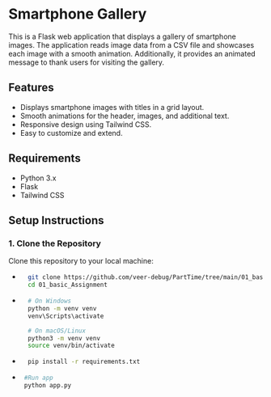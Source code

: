 # Smartphone Gallery

This is a Flask web application that displays a gallery of smartphone images. The application reads image data from a CSV file and showcases each image with a smooth animation. Additionally, it provides an animated message to thank users for visiting the gallery.

## Features

- Displays smartphone images with titles in a grid layout.
- Smooth animations for the header, images, and additional text.
- Responsive design using Tailwind CSS.
- Easy to customize and extend.

## Requirements

- Python 3.x
- Flask
- Tailwind CSS

## Setup Instructions

### 1. Clone the Repository

Clone this repository to your local machine:

- ```bash
    git clone https://github.com/veer-debug/PartTime/tree/main/01_basic_Assignment
    cd 01_basic_Assignment

- ```bash
    # On Windows
    python -m venv venv
    venv\Scripts\activate

    # On macOS/Linux
    python3 -m venv venv
    source venv/bin/activate

- ```bash
    pip install -r requirements.txt
- ```bash
   #Run app
   python app.py

